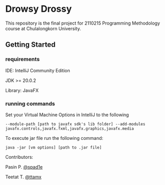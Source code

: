 # Drowsy Drossy

This repository is the final project for 2110215 Programming Methodology course at Chulalongkorn University.

## Getting Started

### requirements

IDE: IntelliJ Community Edition

JDK >= 20.0.2

Library: JavaFX

### running commands

Set your Virtual Machine Options in IntelliJ to the following

```
--module-path [path to javafx sdk's lib folder] --add-modules javafx.controls,javafx.fxml,javafx.graphics,javafx.media
```

To execute jar file run the following command:

```
java -jar [vm options] [path to .jar file]
```

Contributors:

Pasin P. [@spad1e](<https://github.com/spad1e>)

Teetat T. [@ttamx](<https://github.com/ttamx>)
